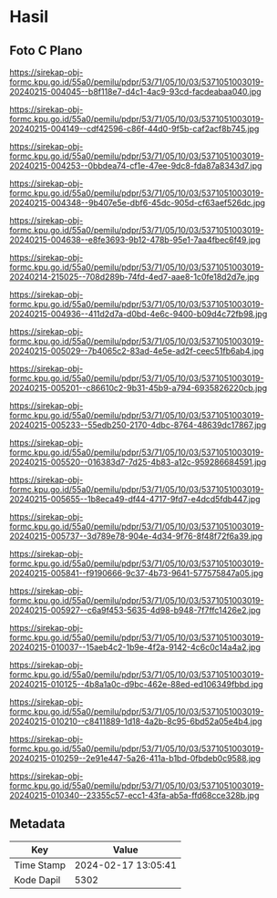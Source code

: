 # Hasil

## Foto C Plano

https://sirekap-obj-formc.kpu.go.id/55a0/pemilu/pdpr/53/71/05/10/03/5371051003019-20240215-004045--b8f118e7-d4c1-4ac9-93cd-facdeabaa040.jpg

https://sirekap-obj-formc.kpu.go.id/55a0/pemilu/pdpr/53/71/05/10/03/5371051003019-20240215-004149--cdf42596-c86f-44d0-9f5b-caf2acf8b745.jpg

https://sirekap-obj-formc.kpu.go.id/55a0/pemilu/pdpr/53/71/05/10/03/5371051003019-20240215-004253--0bbdea74-cf1e-47ee-9dc8-fda87a8343d7.jpg

https://sirekap-obj-formc.kpu.go.id/55a0/pemilu/pdpr/53/71/05/10/03/5371051003019-20240215-004348--9b407e5e-dbf6-45dc-905d-cf63aef526dc.jpg

https://sirekap-obj-formc.kpu.go.id/55a0/pemilu/pdpr/53/71/05/10/03/5371051003019-20240215-004638--e8fe3693-9b12-478b-95e1-7aa4fbec6f49.jpg

https://sirekap-obj-formc.kpu.go.id/55a0/pemilu/pdpr/53/71/05/10/03/5371051003019-20240214-215025--708d289b-74fd-4ed7-aae8-1c0fe18d2d7e.jpg

https://sirekap-obj-formc.kpu.go.id/55a0/pemilu/pdpr/53/71/05/10/03/5371051003019-20240215-004936--411d2d7a-d0bd-4e6c-9400-b09d4c72fb98.jpg

https://sirekap-obj-formc.kpu.go.id/55a0/pemilu/pdpr/53/71/05/10/03/5371051003019-20240215-005029--7b4065c2-83ad-4e5e-ad2f-ceec51fb6ab4.jpg

https://sirekap-obj-formc.kpu.go.id/55a0/pemilu/pdpr/53/71/05/10/03/5371051003019-20240215-005201--c86610c2-9b31-45b9-a794-6935826220cb.jpg

https://sirekap-obj-formc.kpu.go.id/55a0/pemilu/pdpr/53/71/05/10/03/5371051003019-20240215-005233--55edb250-2170-4dbc-8764-48639dc17867.jpg

https://sirekap-obj-formc.kpu.go.id/55a0/pemilu/pdpr/53/71/05/10/03/5371051003019-20240215-005520--016383d7-7d25-4b83-a12c-959286684591.jpg

https://sirekap-obj-formc.kpu.go.id/55a0/pemilu/pdpr/53/71/05/10/03/5371051003019-20240215-005655--1b8eca49-df44-4717-9fd7-e4dcd5fdb447.jpg

https://sirekap-obj-formc.kpu.go.id/55a0/pemilu/pdpr/53/71/05/10/03/5371051003019-20240215-005737--3d789e78-904e-4d34-9f76-8f48f72f6a39.jpg

https://sirekap-obj-formc.kpu.go.id/55a0/pemilu/pdpr/53/71/05/10/03/5371051003019-20240215-005841--f9190666-9c37-4b73-9641-577575847a05.jpg

https://sirekap-obj-formc.kpu.go.id/55a0/pemilu/pdpr/53/71/05/10/03/5371051003019-20240215-005927--c6a9f453-5635-4d98-b948-7f7ffc1426e2.jpg

https://sirekap-obj-formc.kpu.go.id/55a0/pemilu/pdpr/53/71/05/10/03/5371051003019-20240215-010037--15aeb4c2-1b9e-4f2a-9142-4c6c0c14a4a2.jpg

https://sirekap-obj-formc.kpu.go.id/55a0/pemilu/pdpr/53/71/05/10/03/5371051003019-20240215-010125--4b8a1a0c-d9bc-462e-88ed-ed106349fbbd.jpg

https://sirekap-obj-formc.kpu.go.id/55a0/pemilu/pdpr/53/71/05/10/03/5371051003019-20240215-010210--c8411889-1d18-4a2b-8c95-6bd52a05e4b4.jpg

https://sirekap-obj-formc.kpu.go.id/55a0/pemilu/pdpr/53/71/05/10/03/5371051003019-20240215-010259--2e91e447-5a26-411a-b1bd-0fbdeb0c9588.jpg

https://sirekap-obj-formc.kpu.go.id/55a0/pemilu/pdpr/53/71/05/10/03/5371051003019-20240215-010340--23355c57-ecc1-43fa-ab5a-ffd68cce328b.jpg


## Metadata

| Key        | Value               |
| ---------- | ------------------- |
| Time Stamp | 2024-02-17 13:05:41 |
| Kode Dapil | 5302                |



